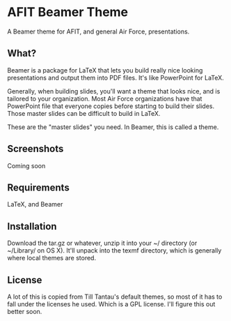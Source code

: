 AFIT Beamer Theme
=================
A Beamer theme for AFIT, and general Air Force, presentations.

What?
-----
Beamer is a package for LaTeX that lets you build really nice looking presentations and output them into PDF files.  It's like PowerPoint for LaTeX.

Generally, when building slides, you'll want a theme that looks nice, and is tailored to your organization.  Most Air Force organizations have that PowerPoint file that everyone copies before starting to build their slides.  Those master slides can be difficult to build in LaTeX.

These are the "master slides" you need.  In Beamer, this is called a theme.

Screenshots
-----------
Coming soon

Requirements
------------
LaTeX, and Beamer

Installation
------------
Download the tar.gz or whatever, unzip it into your ~/ directory (or ~/Library/ on OS X).  It'll unpack into the texmf directory, which is generally where local themes are stored.

License
-------
A lot of this is copied from Till Tantau's default themes, so most of it has to fall under the licenses he used.  Which is a GPL license.  I'll figure this out better soon.
